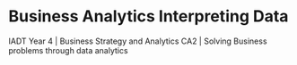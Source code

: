 # Business Analytics Interpreting Data
 IADT Year 4 | Business Strategy and Analytics CA2 | Solving Business problems through data analytics
